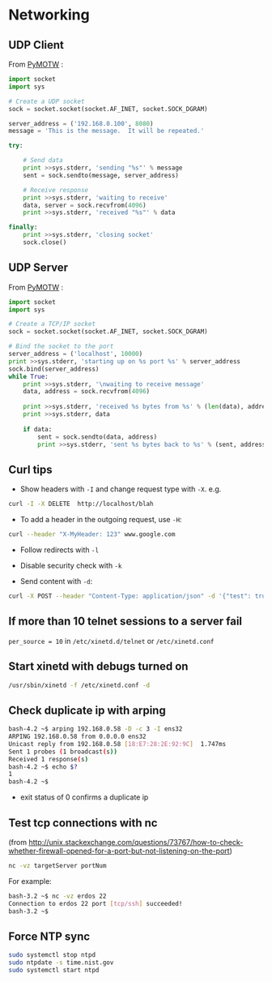 # Networking

## UDP Client

From [PyMOTW](https://pymotw.com/2/socket/udp.html) :

``` python
import socket
import sys

# Create a UDP socket
sock = socket.socket(socket.AF_INET, socket.SOCK_DGRAM)

server_address = ('192.168.0.100', 8080)
message = 'This is the message.  It will be repeated.'

try:

    # Send data
    print >>sys.stderr, 'sending "%s"' % message
    sent = sock.sendto(message, server_address)

    # Receive response
    print >>sys.stderr, 'waiting to receive'
    data, server = sock.recvfrom(4096)
    print >>sys.stderr, 'received "%s"' % data

finally:
    print >>sys.stderr, 'closing socket'
    sock.close()
```

## UDP Server

From [PyMOTW](https://pymotw.com/2/socket/udp.html) :

``` python
import socket
import sys

# Create a TCP/IP socket
sock = socket.socket(socket.AF_INET, socket.SOCK_DGRAM)

# Bind the socket to the port
server_address = ('localhost', 10000)
print >>sys.stderr, 'starting up on %s port %s' % server_address
sock.bind(server_address)
while True:
    print >>sys.stderr, '\nwaiting to receive message'
    data, address = sock.recvfrom(4096)
    
    print >>sys.stderr, 'received %s bytes from %s' % (len(data), address)
    print >>sys.stderr, data
    
    if data:
        sent = sock.sendto(data, address)
        print >>sys.stderr, 'sent %s bytes back to %s' % (sent, address)

```

## Curl tips

-   Show headers with `-I` and change request type with `-X`. e.g.

``` sh
curl -I -X DELETE  http://localhost/blah
```

-   To add a header in the outgoing request, use `-H`:

``` sh
curl --header "X-MyHeader: 123" www.google.com
```

-   Follow redirects with `-l`
-   Disable security check with `-k`

- Send content with `-d`:

``` sh
curl -X POST --header "Content-Type: application/json" -d '{"test": true}' http://localhost/blah
```

## If more than 10 telnet sessions to a server fail

`per_source = 10`
in `/etc/xinetd.d/telnet` or `/etc/xinetd.conf`

## Start xinetd with debugs turned on

``` sh
/usr/sbin/xinetd -f /etc/xinetd.conf -d
```

## Check duplicate ip with arping

``` sh
bash-4.2 ~$ arping 192.168.0.58 -D -c 3 -I ens32
ARPING 192.168.0.58 from 0.0.0.0 ens32
Unicast reply from 192.168.0.58 [18:E7:28:2E:92:9C]  1.747ms
Sent 1 probes (1 broadcast(s))
Received 1 response(s)
bash-4.2 ~$ echo $?
1
bash-4.2 ~$
```

-   exit status of 0 confirms a duplicate ip

## Test tcp connections with nc

(from <http://unix.stackexchange.com/questions/73767/how-to-check-whether-firewall-opened-for-a-port-but-not-listening-on-the-port>)

``` sh
nc -vz targetServer portNum
```

For example:

``` sh
bash-3.2 ~$ nc -vz erdos 22
Connection to erdos 22 port [tcp/ssh] succeeded!
bash-3.2 ~$
```

## Force NTP sync

``` sh
sudo systemctl stop ntpd
sudo ntpdate -s time.nist.gov
sudo systemctl start ntpd
```
